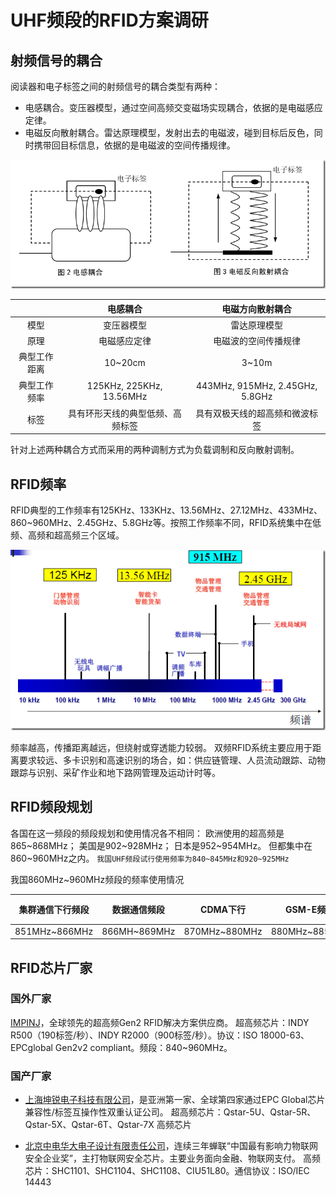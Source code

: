# UHF频段的RFID方案调研

## 射频信号的耦合
阅读器和电子标签之间的射频信号的耦合类型有两种：
- 电感耦合。变压器模型，通过空间高频交变磁场实现耦合，依据的是电磁感应定律。
- 电磁反向散射耦合。雷达原理模型，发射出去的电磁波，碰到目标后反色，同时携带回目标信息，依据的是电磁波的空间传播规律。

![](_v_images/20210301160138329_23099.png)


|             |           电感耦合            |         电磁方向散射耦合          |
| :---------: | :--------------------------: | :-----------------------------: |
|    模型     |           变压器模型           |           雷达原理模型           |
|    原理     |          电磁感应定律          |       电磁波的空间传播规律        |
| 典型工作距离 |           10~20cm            |              3~10m              |
| 典型工作频率 |   125KHz, 225KHz, 13.56MHz   | 443MHz, 915MHz, 2.45GHz, 5.8GHz |
|    标签     | 具有环形天线的典型低频、高频标签 |   具有双极天线的超高频和微波标签   |

针对上述两种耦合方式而采用的两种调制方式为负载调制和反向散射调制。

## RFID频率
RFID典型的工作频率有125KHz、133KHz、13.56MHz、27.12MHz、433MHz、860~960MHz、2.45GHz、5.8GHz等。按照工作频率不同，RFID系统集中在低频、高频和超高频三个区域。

![](_v_images/20210301163521556_18596.png)

频率越高，传播距离越远，但绕射或穿透能力较弱。
双频RFID系统主要应用于距离要求较远、多卡识别和高速识别的场合，如：供应链管理、人员流动跟踪、动物跟踪与识别、采矿作业和地下路网管理及运动计时等。

## RFID频段规划
各国在这一频段的频段规划和使用情况各不相同：
欧洲使用的超高频是865~868MHz；
美国是902~928MHz；
日本是952~954MHz。
但都集中在860~960MHz之内。
`我国UHF频段试行使用频率为840~845MHz和920~925MHz`

我国860MHz~960MHz频段的频率使用情况

| 集群通信下行频段 | 数据通信频段  |   CDMA下行    |   GSM-E频段   |    GSM上行    |  无中心对讲机  | 立体声广播传输和航空导航（次要） |  航空导航业务  |  GSM下行频段   |
| :------------: | :----------: | ------------- | ------------- | ------------- | ------------- | ---------------------------- | ------------- | ------------- |
| 851MHz~866MHz  | 866MH~869MHz | 870MHz~880MHz | 880MHz~885MHz | 885MHz~915MHz | 915MHz~917MHz | 917MHz~925MHz                | 925MHz~930MHz | 930MHz~960MHz |

## RFID芯片厂家

### 国外厂家
[IMPINJ](https://www.impinj.com/)，全球领先的超高频Gen2 RFID解决方案供应商。
超高频芯片：INDY R500（190标签/秒）、INDY R2000（900标签/秒）。协议：ISO 18000-63、EPCglobal Gen2v2 compliant。频段：840~960MHz。

### 国产厂家
- [上海坤锐电子科技有限公司](http://www.quanray.com/)，是亚洲第一家、全球第四家通过EPC Global芯片兼容性/标签互操作性双重认证公司。
超高频芯片：Qstar-5U、Qstar-5R、Qstar-5X、Qstar-6T、Qstar-7X
高频芯片

- [北京中电华大电子设计有限责任公司](http://www.hed.com.cn/cn/index.aspx)，连续三年蝉联“中国最有影响力物联网安全企业奖”，主打物联网安全芯片。主要业务面向金融、物联网支付。
高频芯片：SHC1101、SHC1104、SHC1108、CIU51L80。通信协议：ISO/IEC 14443
